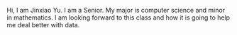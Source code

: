Hi, I am Jinxiao Yu. I am a Senior. My major is computer science and minor in mathematics. I am looking forward to this class and how it is going to help me deal better with data.
